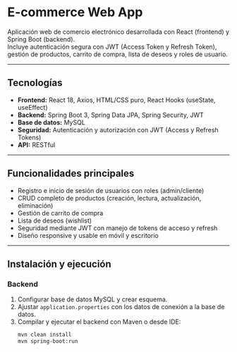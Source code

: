 # E-commerce Web App

Aplicación web de comercio electrónico desarrollada con React (frontend) y Spring Boot (backend).  
Incluye autenticación segura con JWT (Access Token y Refresh Token), gestión de productos, carrito de compra, lista de deseos y roles de usuario.

---

## Tecnologías

- **Frontend:** React 18, Axios, HTML/CSS puro, React Hooks (useState, useEffect)  
- **Backend:** Spring Boot 3, Spring Data JPA, Spring Security, JWT  
- **Base de datos:** MySQL  
- **Seguridad:** Autenticación y autorización con JWT (Access y Refresh Tokens)  
- **API:** RESTful

---

## Funcionalidades principales

- Registro e inicio de sesión de usuarios con roles (admin/cliente)  
- CRUD completo de productos (creación, lectura, actualización, eliminación)  
- Gestión de carrito de compra  
- Lista de deseos (wishlist)  
- Seguridad mediante JWT con manejo de tokens de acceso y refresh  
- Diseño responsive y usable en móvil y escritorio

---

## Instalación y ejecución

### Backend

1. Configurar base de datos MySQL y crear esquema.  
2. Ajustar `application.properties` con los datos de conexión a la base de datos.  
3. Compilar y ejecutar el backend con Maven o desde IDE:  
   ```bash
   mvn clean install
   mvn spring-boot:run
